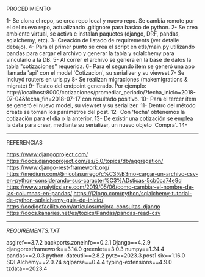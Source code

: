 PROCEDIMIENTO

1- Se clona el repo, se crea repo local y nuevo repo. Se cambia remote por el del nuevo repo, actualizando .gitignore para basico de python.
2- Se crea ambiente virtual, se activa e instalan paquetes (django, DRF, pandas, sqlalchemy, etc).
3- Creación de listado de requirements (ver detalle debajo).
4- Para el primer punto se crea el script en etls/main.py utilizando pandas para cargar el archivo y generar la tabla y sqlalchemy para vincularlo a la DB.
5- Al correr el archivo se genera en la base de datos la tabla "cotizaciones" requerida.
6- Para el segundo item se generó una app llamada 'api' con el model 'Cotizacion', su serializer y su viewset
7- Se incluyó routers en urls.py
8- Se realizan migraciones (makemigrations & migrate)
9- Testeo del endpoint generado. Por ejemplo: http://localhost:8000/cotizaciones/promediar_periodo/?fecha_inicio=2018-07-04&fecha_fin=2018-07-17          con resultado positivo.
10- Para el tercer ítem se generó el nuevo model, su viewset y su serializer.
11- Dentro del método create se toman los parámetros del post.
12- Con 'fecha' obtenemos la cotización para el día o la anterior.
13- De existir una cotización se emplea la data para crear, mediante su serializer, un nuevo objeto 'Compra'.
14-



-------------------------------------------------
REFERENCIAS

https://www.djangoproject.com/
https://docs.djangoproject.com/es/5.0/topics/db/aggregation/
https://www.django-rest-framework.org/
https://medium.com/@nicolasurrego/c%C3%B3mo-cargar-un-archivo-csv-en-python-considerando-sus-caracter%C3%ADsticas-5cb0ca74e9d
https://www.analyticslane.com/2019/05/06/como-cambiar-el-nombre-de-las-columnas-en-pandas/
https://j2logo.com/python/sqlalchemy-tutorial-de-python-sqlalchemy-guia-de-inicio/
https://codigofacilito.com/articulos/mejora-consultas-django
https://docs.kanaries.net/es/topics/Pandas/pandas-read-csv


-------------------------------------------------
*REQUIREMENTS.TXT*

asgiref==3.7.2
backports.zoneinfo==0.2.1
Django==4.2.9
djangorestframework==3.14.0
greenlet==3.0.3
numpy==1.24.4
pandas==2.0.3
python-dateutil==2.8.2
pytz==2023.3.post1
six==1.16.0
SQLAlchemy==2.0.24
sqlparse==0.4.4
typing-extensions==4.9.0
tzdata==2023.4
